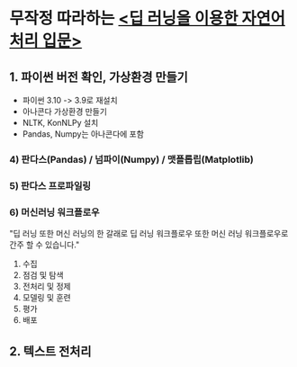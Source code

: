 # 무작정 따라하는 [<딥 러닝을 이용한 자연어 처리 입문>](https://wikidocs.net/book/2155)

## 1. 파이썬 버전 확인, 가상환경 만들기

* 파이썬 3.10 -> 3.9로 재설치
* 아나콘다 가상환경 만들기
* NLTK, KonNLPy 설치
* Pandas, Numpy는 아나콘다에 포함

### 4) 판다스(Pandas) / 넘파이(Numpy) / 맷플롭립(Matplotlib)
### 5) 판다스 프로파일링
### 6) 머신러닝 워크플로우
"딥 러닝 또한 머신 러닝의 한 갈래로 딥 러닝 워크플로우 또한 머신 러닝 워크플로우로 간주 할 수 있습니다."

 1. 수집
 2. 점검 및 탐색
 3. 전처리 및 정제
 4. 모델링 및 훈련
 5. 평가
 6. 배포

## 2. 텍스트 전처리


